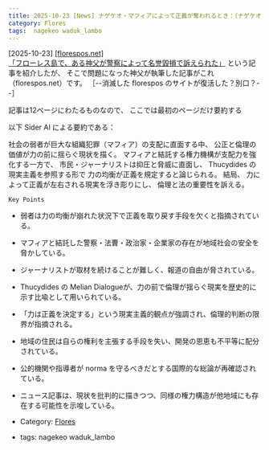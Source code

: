 ```yaml
---
title: 2025-10-23 [News] ナゲケオ・マフィアによって正義が奪われるとき：（ナゲケオ・マフィアの襲撃を深く追う） ---これが、警察に訴えられた神父さんによるオリジナルの記事です
category: Flores
tags:  nagekeo waduk_lambo
---
```


[2025-10-23] [[florespos.net]](https://florespos.net/2025/10/20/ketika-keadilan-dirampas-kekuatan-mafia-nagekeo-menelusuri-lebih-dalam-terjangan-mafia-nagekeo/)  
 [「フローレス島で、ある神父が警察によって名誉毀損で訴えられた」](http://www.merapano.net/~satoshi/private/diary/2025-10-23-2.html)
という記事を紹介したが、
そこで問題になった神父が執筆した記事がこれ
（florespos.net）です。
［--消滅した florespos のサイトが復活した？別口？--］

 記事は12ページにわたるものなので、
ここでは最初のページだけ要約する

 以下 Sider AI による要約である：

 社会の弱者が巨大な組織犯罪（マフィア）の支配に直面する中、
公正と倫理の価値が力の前に揺らぐ現状を描く。
マフィアと結託する権力機構が支配力を強化する一方で、
市民・ジャーナリストは抑圧と脅威に直面し、
Thucydides の現実主義を参照する形で
力の均衡が正義を規定すると論じられる。
結局、
力によって正義が左右される現実を浮き彫りにし、
倫理と法の重要性を訴える。

    Key Points

- 弱者は力の均衡が崩れた状況下で正義を取り戻す手段を欠くと指摘されている。  
- マフィアと結託した警察・法曹・政治家・企業家の存在が地域社会の安全を脅かしている。  
- ジャーナリストが取材を続けることが難しく、報道の自由が脅されている。  
- Thucydides の Melian Dialogueが、力の前で倫理が揺らぐ現実を歴史的に示す比喩として用いられている。  
- 「力は正義を決定する」という現実主義的観点が強調され、倫理的判断の限界が指摘される。  
- 地域の住民は自らの権利を主張する手段を失い、開発の恩恵も不平等に配分されている。  
- 公的機関や指導者が norma を守るべきだとする国際的な総論が再確認されている。  
- ニュース記事は、現状を批判的に描きつつ、同様の権力構造が他地域にも存在する可能性を示唆している。

- Category: [Flores](https://merapano.github.io/categories.html#Flores)
- tags:  nagekeo waduk_lambo

